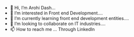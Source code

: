 - 👋 Hi, I’m Arohi Dash...
- 👀 I’m interested in Front end Development....
- 🌱 I’m currently learning front end development entities....
- 💞️ I’m looking to collaborate on IT industries....
- 📫 How to reach me ... Through LinkedIn

<!---
Arohi-09/Arohi-09 is a ✨ special ✨ repository because its `README.md` (this file) appears on your GitHub profile.
You can click the Preview link to take a look at your changes.
--->
